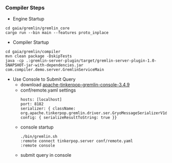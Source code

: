 ### Compiler Steps
* Engine Startup
```
cd gaia/gremlin/gremlin_core 
cargo run --bin main --features proto_inplace
```
* Compiler Startup
```
cd gaia/gremlin/compiler
mvn clean package -DskipTests
java -cp .:gremlin-server-plugin/target/gremlin-server-plugin-1.0-SNAPSHOT-jar-with-dependencies.jar com.compiler.demo.server.GremlinServiceMain
```
* Use Console to Submit Query
  - download [apache-tinkerpop-gremlin-console-3.4.9](https://archive.apache.org/dist/tinkerpop/3.4.9/apache-tinkerpop-gremlin-console-3.4.9-bin.zip)
  - conf/remote.yaml settings
    ```
    hosts: [localhost]
    port: 8182
    serializer: { className: org.apache.tinkerpop.gremlin.driver.ser.GryoMessageSerializerV1d0, config: { serializeResultToString: true }}
    ```
  - console startup
    ```
    ./bin/gremlin.sh
    :remote connect tinkerpop.server conf/remote.yaml
    :remote console
    ```
  - submit query in console